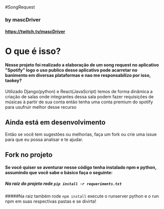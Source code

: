 #SongRequest
### by mascDriver
#### https://twitch.tv/mascDriver

# O que é isso?
#### Nesse projeto foi realizado a elaboração de um song request no aplicativo "Spotify" logo o uso publico desse aplicativo pode acarretar no banimento em diversas plataformas e nao me responsabilizo por isso, taokey?
Utilizado Django(python) e React(JavaScript) temos de forma dinâmica a criação de salas onde integrantes dessa sala podem fazer requisições de músicas à partir de sua conta então tenha uma conta premium do spotify para usufruir melhor desse recurso


## Ainda está em desenvolvimento 
Então se você tem sugestões ou melhorias, faça um fork ou crie uma issue para que eu possa analisar e te ajudar.

## Fork no projeto
#### Se você quiser se aventurar nesse código tenha instalado npm e python, assumindo que você sabe o básico faça o seguinte:
##### Na raiz do projeto rode `pip install -r requeriments.txt`
#####Na raiz também rode  `npm install`
execute o runserver python e o run npm em suas respectivas pastas e se divirta!